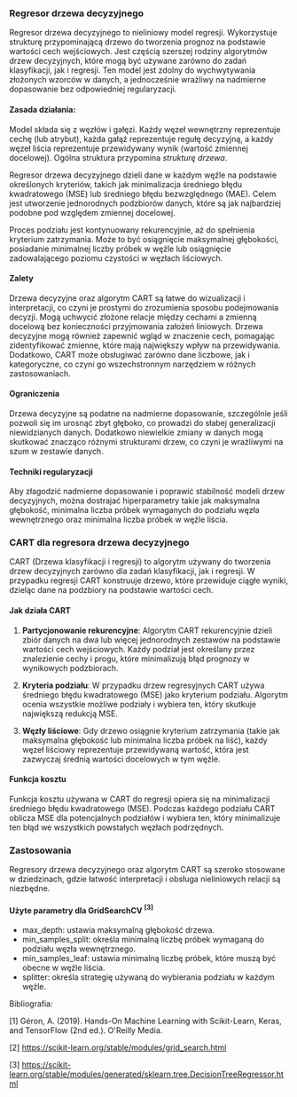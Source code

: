 ### Regresor drzewa decyzyjnego

Regresor drzewa decyzyjnego to nieliniowy model regresji. Wykorzystuje strukturę przypominającą drzewo do tworzenia prognoz na podstawie wartości cech wejściowych. Jest częścią szerszej rodziny algorytmów drzew decyzyjnych, które mogą być używane zarówno do zadań klasyfikacji, jak i regresji. Ten model jest zdolny do wychwytywania złożonych wzorców w danych, a jednocześnie wrażliwy na nadmierne dopasowanie bez odpowiedniej regularyzacji.

#### Zasada działania:
Model składa się z węzłów i gałęzi. Każdy węzeł wewnętrzny reprezentuje cechę (lub atrybut), każda gałąź reprezentuje regułę decyzyjną, a każdy węzeł liścia reprezentuje przewidywany wynik (wartość zmiennej docelowej). Ogólna struktura przypomina *strukturę drzewa*.

Regresor drzewa decyzyjnego dzieli dane w każdym węźle na podstawie określonych kryteriów, takich jak minimalizacja średniego błędu kwadratowego (MSE) lub średniego błędu bezwzględnego (MAE). Celem jest utworzenie jednorodnych podzbiorów danych, które są jak najbardziej podobne pod względem zmiennej docelowej.

Proces podziału jest kontynuowany rekurencyjnie, aż do spełnienia kryterium zatrzymania. Może to być osiągnięcie maksymalnej głębokości, posiadanie minimalnej liczby próbek w węźle lub osiągnięcie zadowalającego poziomu czystości w węzłach liściowych.

#### Zalety
Drzewa decyzyjne oraz algorytm CART są łatwe do wizualizacji i interpretacji, co czyni je prostymi do zrozumienia sposobu podejmowania decyzji. Mogą uchwycić złożone relacje między cechami a zmienną docelową bez konieczności przyjmowania założeń liniowych. Drzewa decyzyjne mogą również zapewnić wgląd w znaczenie cech, pomagając zidentyfikować zmienne, które mają największy wpływ na przewidywania.
Dodatkowo, CART może obsługiwać zarówno dane liczbowe, jak i kategoryczne, co czyni go wszechstronnym narzędziem w różnych zastosowaniach.

#### Ograniczenia
Drzewa decyzyjne są podatne na nadmierne dopasowanie, szczególnie jeśli pozwoli się im urosnąć zbyt głęboko, co prowadzi do słabej generalizacji niewidzianych danych. Dodatkowo niewielkie zmiany w danych mogą skutkować znacząco różnymi strukturami drzew, co czyni je wrażliwymi na szum w zestawie danych.

#### Techniki regularyzacji
Aby złagodzić nadmierne dopasowanie i poprawić stabilność modeli drzew decyzyjnych, można dostrajać hiperparametry takie jak maksymalna głębokość, minimalna liczba próbek wymaganych do podziału węzła wewnętrznego oraz minimalna liczba próbek w węźle liścia.

### CART dla regresora drzewa decyzyjnego
CART (Drzewa klasyfikacji i regresji) to algorytm używany do tworzenia drzew decyzyjnych zarówno dla zadań klasyfikacji, jak i regresji. W przypadku regresji CART konstruuje drzewo, które przewiduje ciągłe wyniki, dzieląc dane na podzbiory na podstawie wartości cech.

#### Jak działa CART
1. **Partycjonowanie rekurencyjne**: Algorytm CART rekurencyjnie dzieli zbiór danych na dwa lub więcej jednorodnych zestawów na podstawie wartości cech wejściowych. Każdy podział jest określany przez znalezienie cechy i progu, które minimalizują błąd prognozy w wynikowych podzbiorach.

2. **Kryteria podziału**: W przypadku drzew regresyjnych CART używa średniego błędu kwadratowego (MSE) jako kryterium podziału. Algorytm ocenia wszystkie możliwe podziały i wybiera ten, który skutkuje największą redukcją MSE.

3. **Węzły liściowe**: Gdy drzewo osiągnie kryterium zatrzymania (takie jak maksymalna głębokość lub minimalna liczba próbek na liść), każdy węzeł liściowy reprezentuje przewidywaną wartość, która jest zazwyczaj średnią wartości docelowych w tym węźle.

#### Funkcja kosztu
Funkcja kosztu używana w CART do regresji opiera się na minimalizacji średniego błędu kwadratowego (MSE). 
Podczas każdego podziału CART oblicza MSE dla potencjalnych podziałów i wybiera ten, który minimalizuje ten błąd we wszystkich powstałych węzłach podrzędnych.

### Zastosowania
Regresory drzewa decyzyjnego oraz algorytm CART są szeroko stosowane w dziedzinach, gdzie łatwość interpretacji i obsługa nieliniowych relacji są niezbędne.


#### Użyte parametry dla GridSearchCV $^{[3]}$
- max_depth: ustawia maksymalną głębokość drzewa.
- min_samples_split: określa minimalną liczbę próbek wymaganą do podziału węzła wewnętrznego.
- min_samples_leaf: ustawia minimalną liczbę próbek, które muszą być obecne w węźle liścia.
- splitter: określa strategię używaną do wybierania podziału w każdym węźle.

Bibliografia:

[1] Géron, A. (2019). Hands-On Machine Learning with Scikit-Learn, Keras, and TensorFlow (2nd ed.). O'Reilly Media.

[2] https://scikit-learn.org/stable/modules/grid_search.html

[3] https://scikit-learn.org/stable/modules/generated/sklearn.tree.DecisionTreeRegressor.html